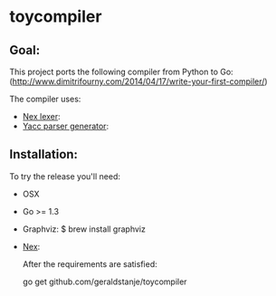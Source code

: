 # toycompiler

## Goal:

This project ports the following compiler from Python to Go:
(http://www.dimitrifourny.com/2014/04/17/write-your-first-compiler/)

The compiler uses:

- [Nex lexer](https://crypto.stanford.edu/~blynn/nex/):
- [Yacc parser generator](https://golang.org/cmd/yacc/):

## Installation:

To try the release you'll need:

* OSX
* Go >= 1.3
* Graphviz: $ brew install graphviz
* [Nex](https://github.com/blynn/nex):

  After the requirements are satisfied:

    go get github.com/geraldstanje/toycompiler
